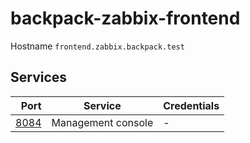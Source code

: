 # backpack-zabbix-frontend

Hostname `frontend.zabbix.backpack.test`

## Services

| Port | Service | Credentials
| ---: | ------- | -----------
| [8084](http://frontend.zabbix.backpack.test:8084) | Management console | -
